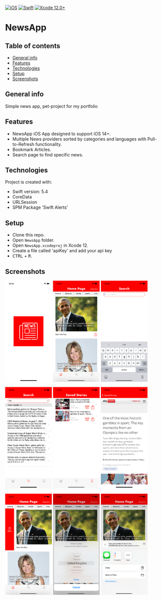 [![iOS](https://img.shields.io/badge/Platform-iOS_14+-blueviolet.svg?style=flat)](https://developer.apple.com/ios/)
[![Swift](https://img.shields.io/badge/Swift-5.4-orange.svg?style=flat)](https://developer.apple.com/swift)
[![Xcode 12.0+](https://img.shields.io/badge/Xcode-12.0+-blue.svg?style=flat)](https://developer.apple.com/xcode)

# NewsApp

## Table of contents
* [General info](#general-info)
* [Features](#features)
* [Technologies](#technologies)
* [Setup](#setup)
* [Screenshots](#screenshots)

## General info
Simple news app, pet-project for my portfolio

## Features
* NewsApp iOS App designed to support iOS 14+.
* Multiple News providers sorted by categories and languages with Pull-to-Refresh functionality.
* Bookmark Articles.
* Search page to find specific news.

## Technologies
Project is created with:
* Swift version: 5.4
* CoreData
* URLSession
* SPM Package 'Swift Alerts'

## Setup
* Clone this repo.
* Open `NewsApp` folder.
* Open `NewsApp.xcodeproj` in Xcode 12.
* Create a file called 'apiKey' and add your api key
* <kbd>CTRL</kbd> + <kbd>R</kbd>.

## Screenshots
<p float="left">
<img src="assets/LaunchScreen.png" width=30% height=30%>
<img src="assets/HomePage.png" width=30% height=30%>
<img src="assets/SearchPage.png" width=30% height=30%>
</p>
<p float="left">
<img src="assets/SearchPageResults.png" width=30% height=30%>
<img src="assets/FavoritesPage.png" width=30% height=30%>
<img src="assets/WebPage.png" width=30% height=30%>
</p>
<p float="left">
<img src="assets/saveStory.png" width=30% height=30%>
<img src="assets/selectCountry.png" width=30% height=30%>
<img src="assets/Share.png" width=30% height=30%>
</p>
